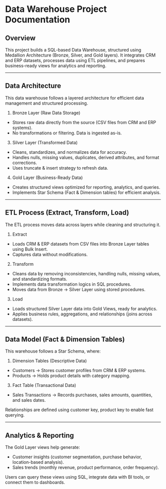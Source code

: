 # Data Warehouse Project Documentation

## Overview
This project builds a SQL-based Data Warehouse, structured using Medallion Architecture (Bronze, Silver, and Gold layers). 
It integrates CRM and ERP datasets, processes data using ETL pipelines, and prepares business-ready views for analytics and 
reporting.

---

## Data Architecture
This data warehouse follows a layered architecture for efficient data management and structured processing.

1. Bronze Layer (Raw Data Storage)
- Stores raw data directly from the source (CSV files from CRM and ERP systems).
- No transformations or filtering. Data is ingested as-is.
3. Silver Layer (Transformed Data)
- Cleans, standardizes, and normalizes data for accuracy.
- Handles nulls, missing values, duplicates, derived attributes, and format corrections.
- Uses truncate & insert strategy to refresh data.
4. Gold Layer (Business-Ready Data)
- Creates structured views optimized for reporting, analytics, and queries.
- Implements Star Schema (Fact & Dimension tables) for efficient analysis.

---

## ETL Process (Extract, Transform, Load)
The ETL process moves data across layers while cleaning and structuring it.

1. Extract
- Loads CRM & ERP datasets from CSV files into Bronze Layer tables using Bulk Insert.
- Captures data without modifications.
2. Transform
- Cleans data by removing inconsistencies, handling nulls, missing values, and standardizing formats.
- Implements data transformation logics in SQL procedures.
- Moves data from Bronze → Silver Layer using stored procedures.
3. Load
- Loads structured Silver Layer data into Gold Views, ready for analytics.
- Applies business rules, aggregations, and relationships (joins across datasets).

---

## Data Model (Fact & Dimension Tables)
This warehouse follows a Star Schema, where:

1. Dimension Tables (Descriptive Data)
- Customers → Stores customer profiles from CRM & ERP systems.
- Products → Holds product details with category mapping.

3. Fact Table (Transactional Data)
- Sales Transactions → Records purchases, sales amounts, quantities, and sales dates.

Relationships are defined using customer key, product key to enable fast querying.

---

## Analytics & Reporting
The Gold Layer views help generate:

- Customer insights (customer segmentation, purchase behavior, location-based analysis).
- Sales trends (monthly revenue, product performance, order frequency).

Users can query these views using SQL, integrate data with BI tools, or connect them to dashboards.
